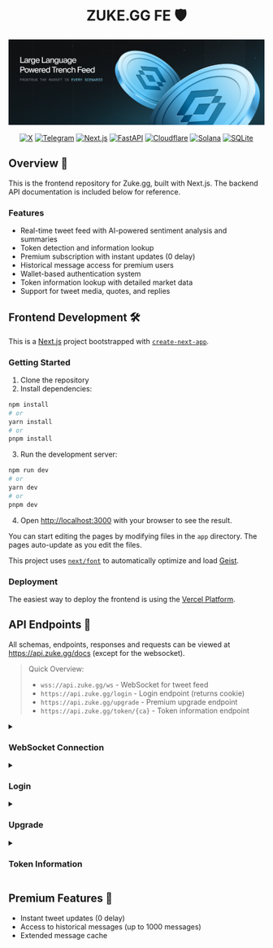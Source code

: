 <div align="center">

# ZUKE.GG FE 🛡️

![Banner](banner.png)

[![X](https://img.shields.io/badge/@zuke-%23000000.svg?logo=X&logoColor=white)](#)
[![Telegram](https://img.shields.io/badge/@zukegg-2CA5E0?logo=telegram&logoColor=white)](#)
[![Next.js](https://img.shields.io/badge/Next.js-black?logo=next.js&logoColor=white)](#)
[![FastAPI](https://img.shields.io/badge/FastAPI-009485.svg?logo=fastapi&logoColor=white)](#)
[![Cloudflare](https://img.shields.io/badge/Cloudflare-F38020?logo=Cloudflare&logoColor=white)](#)
[![Solana](https://img.shields.io/badge/Solana-9945FF?logo=solana&logoColor=fff)](#)
[![SQLite](https://img.shields.io/badge/SQLite-%2307405e.svg?logo=sqlite&logoColor=white)](#)

</div>

## Overview 🌟

This is the frontend repository for Zuke.gg, built with Next.js. The backend API documentation is included below for reference.

### Features

- Real-time tweet feed with AI-powered sentiment analysis and summaries
- Token detection and information lookup
- Premium subscription with instant updates (0 delay)
- Historical message access for premium users
- Wallet-based authentication system
- Token information lookup with detailed market data
- Support for tweet media, quotes, and replies

## Frontend Development 🛠️

This is a [Next.js](https://nextjs.org) project bootstrapped with [`create-next-app`](https://nextjs.org/docs/app/api-reference/cli/create-next-app).

### Getting Started

1. Clone the repository
2. Install dependencies:
```bash
npm install
# or
yarn install
# or
pnpm install
```

3. Run the development server:
```bash
npm run dev
# or
yarn dev
# or
pnpm dev
```

4. Open [http://localhost:3000](http://localhost:3000) with your browser to see the result.

You can start editing the pages by modifying files in the `app` directory. The pages auto-update as you edit the files.

This project uses [`next/font`](https://nextjs.org/docs/app/building-your-application/optimizing/fonts) to automatically optimize and load [Geist](https://vercel.com/font).

### Deployment

The easiest way to deploy the frontend is using the [Vercel Platform](https://vercel.com/new?utm_medium=default-template&filter=next.js&utm_source=create-next-app&utm_campaign=create-next-app-readme).

## API Endpoints 📡

All schemas, endpoints, responses and requests can be viewed at https://api.zuke.gg/docs (except for the websocket).

> Quick Overview:
>
> - `wss://api.zuke.gg/ws` - WebSocket for tweet feed
> - `https://api.zuke.gg/login` - Login endpoint (returns cookie)
> - `https://api.zuke.gg/upgrade` - Premium upgrade endpoint
> - `https://api.zuke.gg/token/{ca}` - Token information endpoint

<details>
<summary><h3>WebSocket Connection</h3></summary>

#### Endpoint

```
wss://api.zuke.gg/ws
```

#### Features

- Provides tweet feed (with a delay)
- Returns last 15 saved tweets on initial connection
- 0 delay available for upgraded users
- Historical message access for premium users
- Automatic reconnection handling

#### Authentication

Send authorization message with user cookie (JSON):

```json
{ "Authorization": "cookie_here" }
```

#### Logout

To logout, send an empty authorization message or one without the token:

```json
{ "Authorization": null }
```

#### Historical Messages

Premium users can request historical messages by sending:

```json
{
  "type": "get_history",
  "timestamp": 1234567890
}
```

This will return messages older than the specified timestamp.

<details>
<summary>📝 Message Format</summary>

```json
{
  "tweet": {
    "username": "string",
    "display_name": "string",
    "text": "string",
    "icon": "string",
    "image": "string",
    "link": "string",
    "info": {
      "twitter_id": "string",
      "is_reply": "boolean",
      "is_retweet": "boolean",
      "is_quote": "boolean",
      "is_self_reply": "boolean",
      "quoted_user": {
        "username": "string",
        "display_name": "string",
        "text": "string",
        "icon": "string"
      }
    },
    "timestamp": "integer"
  },
  "summary": "string",
  "sentiment": "string",
  "tickers": [
    {
      "ca": "string",
      "name": "string",
      "ticker": "string",
      "logo": "string",
      "logo_small": "string",
      "logo_large": "string",
      "twitter_username": "string",
      "match_type": "string",
      "bullx_url": "string",
      "photon_url": "string",
      "dexscreener_url": "string",
      "token": {
        "ca": "string",
        "name": "string",
        "ticker": "string",
        "logo_url": "string",
        "description": "string",
        "spam_status": "string",
        "socials": [
          {
            "type": "string",
            "url": "string"
          }
        ],
        "dex_details": {
          "usd_price": "float",
          "usd_price_24h_change": "float",
          "market_cap": "float",
          "liquidity": "float",
          "holders": "integer",
          "volume_24h": "float",
          "updated_at": "integer"
        }
      }
    }
  ]
}
```

</details>

<details>
<summary>📊 Example Message</summary>

```json
{
  "tweet": {
    "username": "256",
    "display_name": "theta",
    "text": "mewwing and $act all day https://t.co/G1fVBZXLNW",
    "icon": "https://pbs.twimg.com/profile_images/1876510131720269824/sReMElFC.jpg",
    "image": "https://pbs.twimg.com/media/GhD8jxWbMAAmF_n.jpg",
    "link": "https://twitter.com/256/status/1878278775466836226",
    "info": {
      "twitter_id": "5787532",
      "is_reply": false,
      "is_retweet": false,
      "is_quote": false,
      "is_self_reply": false,
      "quoted_user": null
    },
    "timestamp": "1736971847640"
  },
  "summary": "The tweet references \"mewwing\" and $ACT, accompanied by a black and white manga/anime-style illustration...",
  "sentiment": "neutral",
  "tickers": [
    {
      "ca": "MEW1gQWJ3nEXg2qgERiKu7FAFj79PHvQVREQUzScPP5",
      "name": "cat in a dogs world",
      "ticker": "MEW",
      "logo": "https://coin-images.coingecko.com/coins/images/36440/large/MEW.png?1711442286",
      "logo_small": "https://dd.dexscreener.com/ds-data/tokens/solana/MEW1gQWJ3nEXg2qgERiKu7FAFj79PHvQVREQUzScPP5.png",
      "logo_large": "https://dd.dexscreener.com/ds-data/tokens/solana/MEW1gQWJ3nEXg2qgERiKu7FAFj79PHvQVREQUzScPP5.png?size=lg",
      "twitter_username": "mew",
      "match_type": "account",
      "bullx_url": "https://bullx.io/terminal?chainId=1399811149&address=MEW1gQWJ3nEXg2qgERiKu7FAFj79PHvQVREQUzScPP5",
      "photon_url": "https://photon-sol.tinyastro.io/lp/MEW1gQWJ3nEXg2qgERiKu7FAFj79PHvQVREQUzScPP5",
      "dexscreener_url": "https://dexscreener.com/solana/MEW1gQWJ3nEXg2qgERiKu7FAFj79PHvQVREQUzScPP5"
    }
  ]
}
```

</details>
</details>

<details>
<summary><h3>Login</h3></summary>

#### Endpoint

```
https://api.zuke.gg/login
```

#### Description

Authenticate using wallet signature to receive access cookie

<details>
<summary>📝 Request Format</summary>

```json
{
  "public_key": "string",
  "signature": "string",
  "timestamp": "integer"
}
```

</details>

<details>
<summary>📊 Example Request</summary>

```json
{
  "public_key": "UN33hVgYiYukkWx14253snpwAFQatdRHmADmViWx256",
  "signature": "mMAraPMHswwZzJQHeZ6rpVYyX3LjVqaaGi211wpfSUhVcnL7Hw6Msocbmk4kJizWWWTsD8tawHRBfNN4SpZ3Pec",
  "timestamp": 1736968747030
}
```

</details>

<details>
<summary>📝 Response Format</summary>

```json
{
  "Authorization": "string",
  "is_premium": "boolean"
}
```

</details>

<details>
<summary>📊 Example Response</summary>

```json
{
  "Authorization": "eyJhbGciOiJIUzI1NiIsInR5cCI6IkpXVCJ9.eyJ1c2VyX2FnZW50IjoiTW96aWxsYS81LjAgKFdpbmRvd3MgTlQgMTAuMDsgV2luNjQ7IHg2NDsgcnY6MTMzLjApIEdlY2tvLzIwMTAwMTAxIEZpcmVmb3gvMTMzLjAiLCJwdWJsaWNfa2V5IjoiQVdDYzhBdGZaVkpNaDE4dlpkU1V6Qno5UTFwVHY3SlQyN2t2RUZhaVdvQlUiLCJ0aW1lc3RhbXAiOjE3Mzc4MTcxMTkxOTcsImNsaWVudF9pcCI6IjEyNy4wLjAuMSJ9.C6Vj5Du5LX5Kdcev0nwMB3xvej5DzsjSb-GAiF4gUVM",
  "is_premium": true
}
```

</details>
</details>

<details>
<summary><h3>Upgrade</h3></summary>

#### Endpoint

```
https://api.zuke.gg/upgrade
```

#### Description

Upgrade account to premium status using transaction ID

<details>
<summary>📝 Request Format</summary>

```json
{
  "txid": "string"
}
```

</details>

<details>
<summary>📊 Example Request</summary>

```json
{
  "txid": "5t5z7R42GpYQoGc1W8M6D2evhRgnot4axUrC14U6VxsTrKYJr5FHVixf7ZzWH1fiNDdEKiTnda7xetRerbN4Pqj6"
}
```

</details>

<details>
<summary>📝 Response Format</summary>

```json
{
  "public_key": "string",
  "is_premium": "boolean"
}
```

</details>

<details>
<summary>📊 Example Response</summary>

```json
{
  "public_key": "6osAjfoEJpJ574G8KRBfCr27p6A6Y3SrfmKZHkbTUKsx",
  "is_premium": true
}
```

</details>
</details>

<details>
<summary><h3>Token Information</h3></summary>

#### Endpoint

```
https://api.zuke.gg/token/{ca}
```

#### Description

Get detailed token information including market data, social links, and DEX details

<details>
<summary>📝 Response Format</summary>

```json
{
  "ca": "string",
  "name": "string",
  "ticker": "string",
  "logo_url": "string",
  "description": "string",
  "spam_status": "string",
  "socials": [
    {
      "type": "string",
      "url": "string"
    }
  ],
  "dex_details": {
    "usd_price": "float",
    "usd_price_24h_change": "float",
    "market_cap": "float",
    "liquidity": "float",
    "holders": "integer",
    "volume_24h": "float",
    "updated_at": "integer"
  },
  "extra_urls": {
    "ca": "string",
    "bullx_url": "string",
    "photon_url": "string",
    "dexscreener_url": "string",
    "logo_small": "string",
    "logo_large": "string"
  }
}
```

</details>

<details>
<summary>📊 Example Response</summary>

```json
{
  "ca": "MEW1gQWJ3nEXg2qgERiKu7FAFj79PHvQVREQUzScPP5",
  "name": "cat in a dogs world",
  "ticker": "MEW",
  "logo_url": "https://coin-images.coingecko.com/coins/images/36440/large/MEW.png",
  "description": "A Solana token project",
  "spam_status": "not_spam",
  "socials": [
    {
      "type": "twitter",
      "url": "https://twitter.com/mew"
    }
  ],
  "dex_details": {
    "usd_price": 0.00123,
    "usd_price_24h_change": 5.2,
    "market_cap": 1234567.89,
    "liquidity": 98765.43,
    "holders": 1000,
    "volume_24h": 50000.0,
    "updated_at": 1736971847640
  },
  "extra_urls": {
    "ca": "MEW1gQWJ3nEXg2qgERiKu7FAFj79PHvQVREQUzScPP5",
    "bullx_url": "https://bullx.io/terminal?chainId=1399811149&address=MEW1gQWJ3nEXg2qgERiKu7FAFj79PHvQVREQUzScPP5",
    "photon_url": "https://photon-sol.tinyastro.io/lp/MEW1gQWJ3nEXg2qgERiKu7FAFj79PHvQVREQUzScPP5",
    "dexscreener_url": "https://dexscreener.com/solana/MEW1gQWJ3nEXg2qgERiKu7FAFj79PHvQVREQUzScPP5",
    "logo_small": "https://dd.dexscreener.com/ds-data/tokens/solana/MEW1gQWJ3nEXg2qgERiKu7FAFj79PHvQVREQUzScPP5.png",
    "logo_large": "https://dd.dexscreener.com/ds-data/tokens/solana/MEW1gQWJ3nEXg2qgERiKu7FAFj79PHvQVREQUzScPP5.png?size=lg"
  }
}
```

</details>
</details>

## Premium Features 💎

- Instant tweet updates (0 delay)
- Access to historical messages (up to 1000 messages)
- Extended message cache